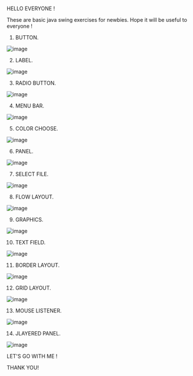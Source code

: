 HELLO EVERYONE !

These are basic java swing exercises for newbies. Hope it will be useful to everyone !

1. BUTTON.

![image](https://user-images.githubusercontent.com/103439199/198942164-070d7b22-7a10-4d0f-b5c8-75a2a993c722.png)

2. LABEL.

![image](https://user-images.githubusercontent.com/103439199/199427036-0dac8c2f-4139-43b8-b471-ff738628fbae.png)

3. RADIO BUTTON.

![image](https://user-images.githubusercontent.com/103439199/199699147-88269212-70fd-4ddc-b4ee-f370e3749a36.png)

4. MENU BAR.

![image](https://user-images.githubusercontent.com/103439199/199905228-93c35d55-a58e-4078-befe-24195ab1fea2.png)

5. COLOR CHOOSE.

![image](https://user-images.githubusercontent.com/103439199/200114959-e8d2bf88-d9ce-4180-a17a-c2c74b341ebb.png)

6. PANEL.

![image](https://user-images.githubusercontent.com/103439199/200147030-55d03ba7-4838-4f5f-b823-8fe849a39117.png)

7. SELECT FILE.

![image](https://user-images.githubusercontent.com/103439199/200321798-adc44cda-e89e-4504-9647-341b11476278.png)

8. FLOW LAYOUT.

![image](https://user-images.githubusercontent.com/103439199/200539883-e9bd8870-1404-4213-bc4a-763fdcb6708e.png)

9. GRAPHICS.

![image](https://user-images.githubusercontent.com/103439199/201108543-0bd4dc56-6383-42d6-9050-13b28ac6cf7c.png)

10. TEXT FIELD.

![image](https://user-images.githubusercontent.com/103439199/200779843-2f015f47-79ef-4bf8-955a-c1918a45438d.png)

11. BORDER LAYOUT.

![image](https://user-images.githubusercontent.com/103439199/201340656-28fabff5-bff2-46bb-b683-ffc181b841b2.png)

12. GRID LAYOUT.

![image](https://user-images.githubusercontent.com/103439199/201454379-95cda412-efec-4272-86c0-ffa6d45d2dba.png)

13. MOUSE LISTENER.

![image](https://user-images.githubusercontent.com/103439199/201520935-220774d3-7cbc-45c5-bfdb-3c4ed384d481.png)

14. JLAYERED PANEL.

![image](https://user-images.githubusercontent.com/103439199/201629603-d16bb576-f375-4673-9bb0-12fef23de5a1.png)

LET'S GO WITH ME !

THANK YOU!
